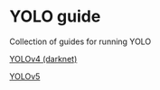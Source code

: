 # YOLO guide
Collection of guides for running YOLO

[YOLOv4 (darknet)](yolov4-darknet.md)

[YOLOv5](yolov5.md)
